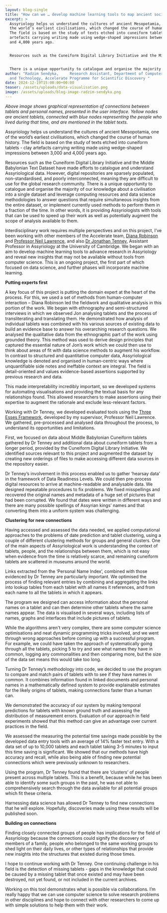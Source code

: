 ```yaml
---
layout: blog-single
title: "How can we … develop machine learning tools to map ancient social networks?  "
excerpt: >
  Assyriology helps us understand the cultures of ancient Mesopotamia, one of
  the world’s earliest civilisations, which changed the course of human history.
  The field is based on the study of texts etched into cuneiform tablets - clay
  artefacts carrying writing made using wedge-shaped impressions between 3,000
  and 4,000 years ago. 


  Resources such as the Cuneiform Digital Library Initiative and the Middle Babylonian Text Dataset have made efforts to catalogue and understand Assyriological data. However, digital repositories are sparsely populated, non-standardised, and poorly interconnected, meaning they are difficult to use for the global research community.


  There is a unique opportunity to catalogue and organise the majority of our knowledge about a civilisation into a single dataset and leverage computing resources and data science methodologies to answer questions that require simultaneous insights from the entire dataset, or implement currently used methods to perform them in a fraction of the time. In other words, it is providing Assyriologists with tools that can be used to speed up their work as well as potentially augment the scope of analysis available to them.
author: "Radzim Sendyka,     Research Assistant, Department of Computer Science
  and Technology, Accelerate Programme for Scientific Discovery "
date: 2024-12-19T15:00:00+00:00
teaser: /assets/uploads/data-visualisation.png
image: /assets/uploads/blog-image-radzim-sendyka.png
---
```

*A﻿bove image shows graphical representation of connections between tablets and personal names, presented in the user interface. Yellow nodes are ancient tablets, connected with blue nodes representing the people who lived during that time, and are mentioned in the tablet texts.*

Assyriology helps us understand the cultures of ancient Mesopotamia, one of the world’s earliest civilisations, which changed the course of human history. The field is based on the study of texts etched into cuneiform tablets - clay artefacts carrying writing made using wedge-shaped impressions between 3,000 and 4,000 years ago. 

Resources such as the Cuneiform Digital Library Initiative and the Middle Babylonian Text Dataset have made efforts to catalogue and understand Assyriological data. However, digital repositories are sparsely populated, non-standardised, and poorly interconnected, meaning they are difficult to use for the global research community.
There is a unique opportunity to catalogue and organise the majority of our knowledge about a civilisation into a single dataset and leverage computing resources and data science methodologies to answer questions that require simultaneous insights from the entire dataset, or implement currently used methods to perform them in a fraction of the time. In other words, it is providing Assyriologists with tools that can be used to speed up their work as well as potentially augment the scope of analysis available to them.

Interdisciplinary work requires multiple perspectives and on this project, I’ve been working with other members of the Accelerate team, [Diana Robinson](https://science.ai.cam.ac.uk/team/diana-robinson) and [Professor Neil Lawrence](https://science.ai.cam.ac.uk/team/neil-d-lawrence), and also [Dr Jonathan Tenney](https://www.arch.cam.ac.uk/staff/dr-jonathan-tenney), Assistant Professor in Assyriology at the University of Cambridge. We began with an aim to develop machine learning tools to advance research in Assyriology and reveal new insights that may not be available without tools from computer science. This is an ongoing project, the first part of which focused on data science, and further phases will incorporate machine learning.

**Putting experts first**

A key focus of this project is putting the domain expert at the heart of the process. For this, we used a set of methods from human-computer interaction – Diana Robinson led the fieldwork and qualitative analysis in this portion of the work. We began with ethnography and semi-structured interviews in which we observed Jon analysing tablets and the process of transliterating and translating them. He demonstrated how analysis of individual tablets was combined with his various sources of existing data to build an evidence base to answer his overarching research questions. We analysed the qualitative data from the ethnographic part of the work using grounded theory. This method was used to derive design principles that captured the essential nature of Jon’s work which we could then use to think about areas of fit with data science methods to augment his workflow.
In contrast to structured and quantitative computer data, Assyriological knowledge is denoted and organised in human-centric ways where unquantifiable side notes and ineffable context are integral. The field is detail-oriented and values evidence-based assertions supported by previous research and data.

This made interpretability incredibly important, so we developed systems for automating visualisations and providing the textual basis for any relationships found. This allowed researchers to make assertions using their expertise to augment the rationale and exclude less-relevant factors.

Working with Dr Tenney, we developed evaluated tools using the [Three Esses Framework](https://inverseprobability.com/talks/notes/access-assess-address-a-pipeline-for-automated-data-science.html), developed by my supervisor, Professor Neil Lawrence.  We gathered, pre-processed and analysed data throughout the process, to understand its opportunities and limitations. 

First, we focused on data about Middle Babylonian Cuneiform tablets gathered by Dr Tenney and additional data about cuneiform tablets from a longer period, provided by the Cuneiform Digital Library Initiative. We identified sources relevant to this project and augmented the dataset by creating new orderings of files to make accessing different data sources in the repository easier.

Dr Tenney’s involvement in this process  enabled us to gather ‘hearsay data’ in the framework of Data Readiness Levels. We could then pre-process digital resources to arrive at machine-readable and analysable data. We designed repeatable procedures  to fix problems. We fixed misspellings and recovered the original names and metadata of a huge set of pictures that had been corrupted. We found that dates were written in different ways and there are many possible spellings of Assyrian kings’ names and that converting them into a uniform system was challenging.

**Clustering for new connections**

Having accessed and assessed the data needed, we applied computational approaches to the problems of date prediction and tablet clustering, using a couple of different clustering methods for groups and general clusters.
One of the main aspects of Assyriological work is understanding the context of tablets, people, and the relationships between them, which is not easy when evidence from the time is relatively scarce, and remaining cuneiform tablets are scattered in museums around the world. 

Links extracted from the ‘Personal Name Index’, combined with those evidenced by Dr Tenney are particularly important. We optimised the process of finding relevant entries by combining and aggregating the links into lookup tables from each tablet with all names it references, and from each name to all the tablets in which it appears.

The program we designed can access information about the personal names on a tablet and can then determine other tablets where the same names appear. The data is visualised in several ways, including lists of names, graphs and interfaces that include pictures of tablets.

While the algorithms aren't very complex, there are some computer science optimisations and neat dynamic programming tricks involved, and we went through wrong approaches before coming up with a successful program. For example, we could have taken the approach of systematically going through all the tablets, picking 5 to try and see what names they have in common, logging any commonalities and then comparing more, but the size of the data set means this would take too long.

Turning Dr Tenney’s methodology into code, we decided to use the program to compare and match pairs of tablets with to see if they have names in common. It combines information found in linked documents and personal names in a mathematically defined system to provide explainable estimates for the likely origins of tablets, making connections faster than a human can. 

We demonstrated the accuracy of our system by making temporal predictions for tablets with known ground truth and assessing the distribution of measurement errors. Evaluation of our approach in field experiments showed that this method can give an advantage over current practices in the field.

We assessed the measuring the potential time savings made possible by the developed data entry tools     with an average of 14% faster text entry. With a data set of up to 10,000 tablets and each tablet taking 3-5 minutes to input this time saving is significant. We showed that our methods have high accuracy and recall, while also being able of finding new potential connections which were previously unknown to researchers. 

Using the program, Dr Tenney found that there are ‘clusters’ of people present across multiple tablets. This is a benefit, because while he has been able to identify some such groups in the past, he was not able to comprehensively search through the data available for all potential groups which fit these criteria.

Harnessing data science has allowed Dr Tenney to find new connections that he will explore. Hopefully, discoveries made using these results will be published soon. 

**Building on connections**

Finding closely connected groups of people has implications for the field of Assyriology because the connections could signify the discovery of members of a family, people who belonged to the same working groups to shed light on their daily lives, or other types of relationships that provide new insights into the structures that existed during those times.

I hope to continue working with Dr Tenney. One continuing challenge in his field is the detection of missing tablets - gaps in the knowledge that could be caused by a missing tablet that once existed and may have been destroyed, not yet found, or not included in the current archives. 

Working on this tool demonstrates what is possible via collaborations. I’m really happy that we can use computer science to solve research problems in other disciplines and hope to connect with other researchers to come up with simple solutions to help them with their work.